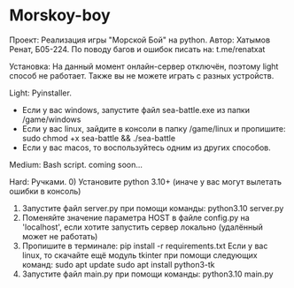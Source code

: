 # Morskoy-boy
Проект:
    Реализация игры "Морской Бой" на python. Автор: Хатымов Ренат, Б05-224.
По поводу багов и ошибок писать на: t.me/renatxat

Установка:
На данный момент онлайн-сервер отключён, поэтому light способ не работает.
Также вы не можете играть с разных устройств.

Light:
Pyinstaller.
- Если у вас windows, запустите файл sea-battle.exe из папки /game/windows
- Eсли у вас linux, зайдите в консоли в папку /game/linux и пропишите:
sudo chmod +x sea-battle && ./sea-battle
- Если у вас macos, то воспользуйтесь одним из других способов. 

Medium:
Bash script.
coming soon...

Hard:
Ручками.
0) Установите python 3.10+ (иначе у вас могут вылетать ошибки в консоль)
1) Запустите файл server.py при помощи команды:
python3.10 server.py
2) Поменяйте значение параметра HOST в файле config.py на 'localhost',
если хотите запустить сервер локально (удалённый может не работать)
3) Пропишите в терминале:
pip install -r requirements.txt
Если у вас linux, то скачайте ещё модуль tkinter при помощи следующих команд:
sudo apt update
sudo apt install python3-tk
4) Запустите файл main.py при помощи команды:
python3.10 main.py